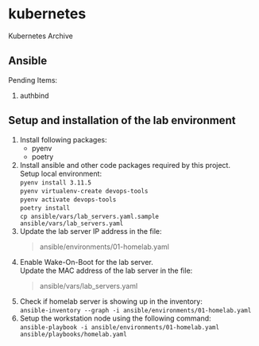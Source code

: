 # kubernetes
Kubernetes Archive


## Ansible
Pending Items:
1. authbind

## Setup and installation of the lab environment
1. Install following packages:
    - pyenv
    - poetry
1. Install ansible and other code packages required by this project.<br>
Setup local environment:<br>
        `pyenv install 3.11.5`<br>
        `pyenv virtualenv-create devops-tools`<br>
        `pyenv activate devops-tools`<br>
        `poetry install`<br>
        `cp ansible/vars/lab_servers.yaml.sample ansible/vars/lab_servers.yaml`
1. Update the lab server IP address in the file:
    > ansible/environments/01-homelab.yaml
1. Enable Wake-On-Boot for the lab server. <br>
    Update the MAC address of the lab server in the file:
    > ansible/vars/lab_servers.yaml
1. Check if homelab server is showing up in the inventory:<br>
`ansible-inventory --graph -i ansible/environments/01-homelab.yaml`
1. Setup the workstation node using the following command:<br>
`ansible-playbook -i ansible/environments/01-homelab.yaml ansible/playbooks/homelab.yaml`




<!-- `ansible -i ansible/environments/01-homelab.yaml all -m ping` -->
